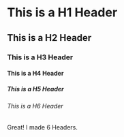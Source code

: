 # This is a H1 Header

## This is a H2 Header

### This is a H3 Header

#### This is a H4 Header

##### This is a H5 Header

###### This is a H6 Header

Great! I made 6 Headers.
